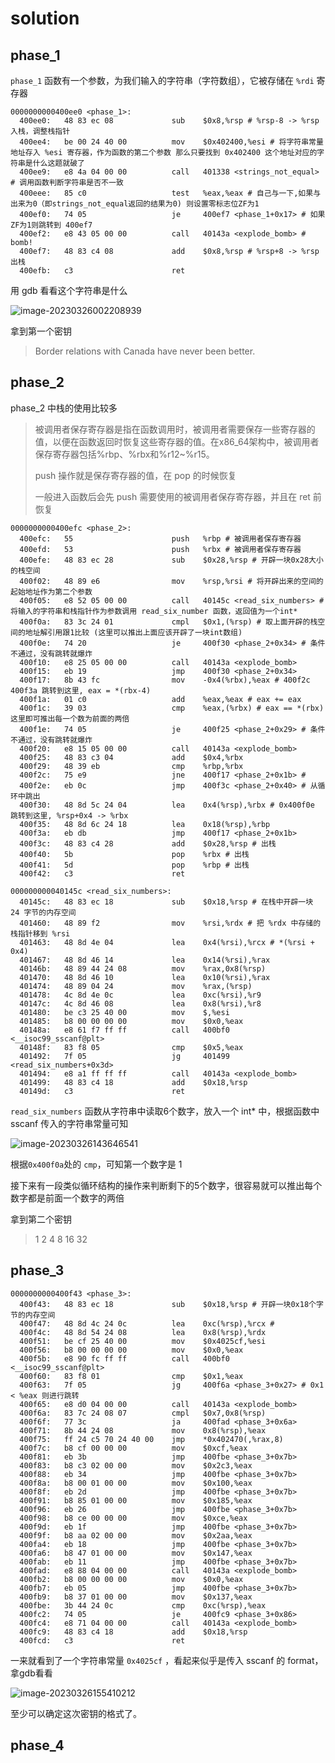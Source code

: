 # solution

## phase_1

`phase_1` 函数有一个参数，为我们输入的字符串（字符数组），它被存储在 `%rdi` 寄存器

~~~assembly
0000000000400ee0 <phase_1>:
  400ee0:	48 83 ec 08          	sub    $0x8,%rsp # %rsp-8 -> %rsp 入栈，调整栈指针
  400ee4:	be 00 24 40 00       	mov    $0x402400,%esi # 将字符串常量地址存入 %esi 寄存器，作为函数的第二个参数 那么只要找到 0x402400 这个地址对应的字符串是什么这题就破了
  400ee9:	e8 4a 04 00 00       	call   401338 <strings_not_equal> # 调用函数判断字符串是否不一致
  400eee:	85 c0                	test   %eax,%eax # 自己与一下,如果与出来为0（即strings_not_equal返回的结果为0) 则设置零标志位ZF为1
  400ef0:	74 05                	je     400ef7 <phase_1+0x17> # 如果ZF为1则跳转到 400ef7
  400ef2:	e8 43 05 00 00       	call   40143a <explode_bomb> # bomb!
  400ef7:	48 83 c4 08          	add    $0x8,%rsp # %rsp+8 -> %rsp 出栈
  400efb:	c3                   	ret
~~~

用 gdb 看看这个字符串是什么

![image-20230326002208939](https://persecution-1301196908.cos.ap-chongqing.myqcloud.com/image_bed/image-20230326002208939.png)

拿到第一个密钥

> Border relations with Canada have never been better.

## phase_2

phase_2 中栈的使用比较多

> 被调用者保存寄存器是指在函数调用时，被调用者需要保存一些寄存器的值，以便在函数返回时恢复这些寄存器的值。在x86_64架构中，被调用者保存寄存器包括%rbp、%rbx和%r12~%r15。
>
> push 操作就是保存寄存器的值，在 pop 的时候恢复
>
> 一般进入函数后会先 push 需要使用的被调用者保存寄存器，并且在 ret 前恢复

~~~assembly
0000000000400efc <phase_2>:
  400efc:	55                   	push   %rbp # 被调用者保存寄存器
  400efd:	53                   	push   %rbx # 被调用者保存寄存器
  400efe:	48 83 ec 28          	sub    $0x28,%rsp # 开辟一块0x28大小的栈空间
  400f02:	48 89 e6             	mov    %rsp,%rsi # 将开辟出来的空间的起始地址作为第二个参数
  400f05:	e8 52 05 00 00       	call   40145c <read_six_numbers> # 将输入的字符串和栈指针作为参数调用 read_six_number 函数，返回值为一个int*
  400f0a:	83 3c 24 01          	cmpl   $0x1,(%rsp) # 取上面开辟的栈空间的地址解引用跟1比较 (这里可以推出上面应该开辟了一块int数组)
  400f0e:	74 20                	je     400f30 <phase_2+0x34> # 条件不通过，没有跳转就爆炸
  400f10:	e8 25 05 00 00       	call   40143a <explode_bomb>
  400f15:	eb 19                	jmp    400f30 <phase_2+0x34>
  400f17:	8b 43 fc             	mov    -0x4(%rbx),%eax # 400f2c 400f3a 跳转到这里, eax = *(rbx-4)
  400f1a:	01 c0                	add    %eax,%eax # eax += eax
  400f1c:	39 03                	cmp    %eax,(%rbx) # eax == *(rbx) 这里即可推出每一个数为前面的两倍
  400f1e:	74 05                	je     400f25 <phase_2+0x29> # 条件不通过，没有跳转就爆炸
  400f20:	e8 15 05 00 00       	call   40143a <explode_bomb>
  400f25:	48 83 c3 04          	add    $0x4,%rbx
  400f29:	48 39 eb             	cmp    %rbp,%rbx
  400f2c:	75 e9                	jne    400f17 <phase_2+0x1b> # 
  400f2e:	eb 0c                	jmp    400f3c <phase_2+0x40> # 从循环中跳出
  400f30:	48 8d 5c 24 04       	lea    0x4(%rsp),%rbx # 0x400f0e 跳转到这里, %rsp+0x4 -> %rbx
  400f35:	48 8d 6c 24 18       	lea    0x18(%rsp),%rbp
  400f3a:	eb db                	jmp    400f17 <phase_2+0x1b>
  400f3c:	48 83 c4 28          	add    $0x28,%rsp # 出栈
  400f40:	5b                   	pop    %rbx # 出栈
  400f41:	5d                   	pop    %rbp # 出栈
  400f42:	c3                   	ret
  
000000000040145c <read_six_numbers>:
  40145c:	48 83 ec 18          	sub    $0x18,%rsp # 在栈中开辟一块 24 字节的内存空间
  401460:	48 89 f2             	mov    %rsi,%rdx # 把 %rdx 中存储的栈指针移到 %rsi
  401463:	48 8d 4e 04          	lea    0x4(%rsi),%rcx # *(%rsi + 0x4)
  401467:	48 8d 46 14          	lea    0x14(%rsi),%rax
  40146b:	48 89 44 24 08       	mov    %rax,0x8(%rsp)
  401470:	48 8d 46 10          	lea    0x10(%rsi),%rax
  401474:	48 89 04 24          	mov    %rax,(%rsp)
  401478:	4c 8d 4e 0c          	lea    0xc(%rsi),%r9
  40147c:	4c 8d 46 08          	lea    0x8(%rsi),%r8
  401480:	be c3 25 40 00       	mov    $,%esi
  401485:	b8 00 00 00 00       	mov    $0x0,%eax
  40148a:	e8 61 f7 ff ff       	call   400bf0 <__isoc99_sscanf@plt>
  40148f:	83 f8 05             	cmp    $0x5,%eax
  401492:	7f 05                	jg     401499 <read_six_numbers+0x3d>
  401494:	e8 a1 ff ff ff       	call   40143a <explode_bomb>
  401499:	48 83 c4 18          	add    $0x18,%rsp
  40149d:	c3                   	ret

~~~

`read_six_numbers` 函数从字符串中读取6个数字，放入一个 int* 中，根据函数中 sscanf 传入的字符串常量可知

![image-20230326143646541](https://persecution-1301196908.cos.ap-chongqing.myqcloud.com/image_bed/image-20230326143646541.png)

根据`0x400f0a`处的 `cmp`，可知第一个数字是 1

接下来有一段类似循环结构的操作来判断剩下的5个数字，很容易就可以推出每个数字都是前面一个数字的两倍

拿到第二个密钥

> 1 2 4 8 16 32

## phase_3

~~~assembly
0000000000400f43 <phase_3>:
  400f43:	48 83 ec 18          	sub    $0x18,%rsp # 开辟一块0x18个字节的内存空间
  400f47:	48 8d 4c 24 0c       	lea    0xc(%rsp),%rcx # 
  400f4c:	48 8d 54 24 08       	lea    0x8(%rsp),%rdx
  400f51:	be cf 25 40 00       	mov    $0x4025cf,%esi
  400f56:	b8 00 00 00 00       	mov    $0x0,%eax
  400f5b:	e8 90 fc ff ff       	call   400bf0 <__isoc99_sscanf@plt>
  400f60:	83 f8 01             	cmp    $0x1,%eax
  400f63:	7f 05                	jg     400f6a <phase_3+0x27> # 0x1 < %eax 则进行跳转
  400f65:	e8 d0 04 00 00       	call   40143a <explode_bomb>
  400f6a:	83 7c 24 08 07       	cmpl   $0x7,0x8(%rsp)
  400f6f:	77 3c                	ja     400fad <phase_3+0x6a>
  400f71:	8b 44 24 08          	mov    0x8(%rsp),%eax
  400f75:	ff 24 c5 70 24 40 00 	jmp    *0x402470(,%rax,8)
  400f7c:	b8 cf 00 00 00       	mov    $0xcf,%eax
  400f81:	eb 3b                	jmp    400fbe <phase_3+0x7b>
  400f83:	b8 c3 02 00 00       	mov    $0x2c3,%eax
  400f88:	eb 34                	jmp    400fbe <phase_3+0x7b>
  400f8a:	b8 00 01 00 00       	mov    $0x100,%eax
  400f8f:	eb 2d                	jmp    400fbe <phase_3+0x7b>
  400f91:	b8 85 01 00 00       	mov    $0x185,%eax
  400f96:	eb 26                	jmp    400fbe <phase_3+0x7b>
  400f98:	b8 ce 00 00 00       	mov    $0xce,%eax
  400f9d:	eb 1f                	jmp    400fbe <phase_3+0x7b>
  400f9f:	b8 aa 02 00 00       	mov    $0x2aa,%eax
  400fa4:	eb 18                	jmp    400fbe <phase_3+0x7b>
  400fa6:	b8 47 01 00 00       	mov    $0x147,%eax
  400fab:	eb 11                	jmp    400fbe <phase_3+0x7b>
  400fad:	e8 88 04 00 00       	call   40143a <explode_bomb>
  400fb2:	b8 00 00 00 00       	mov    $0x0,%eax
  400fb7:	eb 05                	jmp    400fbe <phase_3+0x7b>
  400fb9:	b8 37 01 00 00       	mov    $0x137,%eax
  400fbe:	3b 44 24 0c          	cmp    0xc(%rsp),%eax
  400fc2:	74 05                	je     400fc9 <phase_3+0x86>
  400fc4:	e8 71 04 00 00       	call   40143a <explode_bomb>
  400fc9:	48 83 c4 18          	add    $0x18,%rsp
  400fcd:	c3                   	ret
~~~

一来就看到了一个字符串常量 `0x4025cf` ，看起来似乎是传入 sscanf 的 format，拿gdb看看

![image-20230326155410212](https://persecution-1301196908.cos.ap-chongqing.myqcloud.com/image_bed/image-20230326155410212.png)

至少可以确定这次密钥的格式了。

## phase_4

